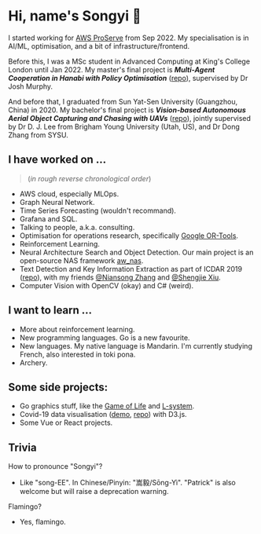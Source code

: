 # Hi, name's Songyi 🦩

I started working for [AWS ProServe](https://aws.amazon.com/professional-services/) from Sep 2022. My specialisation is in AI/ML, optimisation, and a bit of infrastructure/frontend.

Before this, I was a MSc student in Advanced Computing at King's College London until Jan 2022. My master's final project is **_Multi-Agent Cooperation in Hanabi with Policy Optimisation_** ([repo](https://github.com/patrick22414/hanabi_project)), supervised by Dr Josh Murphy.

And before that, I graduated from Sun Yat-Sen University (Guangzhou, China) in 2020. My bachelor's final project is **_Vision-based Autonomous Aerial Object Capturing and Chasing with UAVs_** ([repo](https://github.com/patrick22414/drone-projects)), jointly supervised by Dr D. J. Lee from Brigham Young University (Utah, US), and Dr Dong Zhang from SYSU.

## I have worked on ...

> (*in rough reverse chronological order*)

- AWS cloud, especially MLOps.
- Graph Neural Network.
- Time Series Forecasting (wouldn't recommand).
- Grafana and SQL.
- Talking to people, a.k.a. consulting.
- Optimisation for operations research, specifically [Google OR-Tools](https://developers.google.com/optimization).
- Reinforcement Learning.
- Neural Architecture Search and Object Detection. Our main project is an open-source NAS framework [aw_nas](https://github.com/walkerning/aw_nas).
- Text Detection and Key Information Extraction as part of ICDAR 2019 ([repo](https://github.com/zzzDavid/ICDAR-2019-SROIE)), with my friends [@Niansong Zhang](https://github.com/zzzDavid) and [@Shengjie Xiu](https://github.com/Michael-Xiu).
- Computer Vision with OpenCV (okay) and C# (weird).

## I want to learn ...

- More about reinforcement learning.
- New programming languages. Go is a new favourite.
- New languages. My native language is Mandarin. I'm currently studying French, also interested in toki pona.
- Archery.

## Some side projects:

- Go graphics stuff, like the [Game of Life](https://github.com/patrick22414/life-goes) and [L-system](https://github.com/patrick22414/rewrite).
- Covid-19 data visualisation ([demo](https://patrick22414.github.io/coursework-sdv/), [repo](https://github.com/patrick22414/coursework-sdv)) with D3.js.
- Some Vue or React projects.

## Trivia

How to pronounce "Songyi"?
- Like "song-EE". In Chinese/Pinyin: "嵩毅/Sōng-Yì". "Patrick" is also welcome but will raise a deprecation warning.

Flamingo?
- Yes, flamingo.
